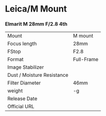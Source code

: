 # Leica/M Mount

### Elmarit M 28mm F/2.8 4th
|  | |
| -- | -- |
| Mount  | M mount |
| Focus length | 28mm |
| FStop | F2.8 |
| Format  | Full-Frame |
| Image Stabilizer  |   |
| Dust / Moisture Resistance |   |
| Filter Diameter | 46mm |
| weight | -g |
| Release Date |  |
| Official URL |  |
